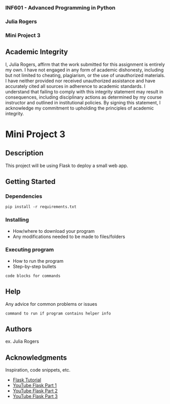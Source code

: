 ### INF601 - Advanced Programming in Python
### Julia Rogers
### Mini Project 3

## Academic Integrity

I, Julia Rogers, affirm that the work submitted for this assignment
is entirely my own. I have not engaged in any form of academic dishonesty,
including but not limited to cheating, plagiarism, or the use of
unauthorized materials. I have neither provided nor received unauthorized
assistance and have accurately cited all sources in adherence to academic
standards. I understand that failing to comply with this integrity
statement may result in consequences, including disciplinary actions as
determined by my course instructor and outlined in institutional policies.
By signing this statement, I acknowledge my commitment to upholding the
principles of academic integrity.

# Mini Project 3

## Description

This project will be using Flask to deploy a small web app.

## Getting Started

### Dependencies

```
pip install -r requirements.txt
```

### Installing

* How/where to download your program
* Any modifications needed to be made to files/folders

### Executing program

* How to run the program
* Step-by-step bullets
```
code blocks for commands
```

## Help

Any advice for common problems or issues
```
command to run if program contains helper info
```

## Authors

ex. Julia Rogers

## Acknowledgments

Inspiration, code snippets, etc.
* [Flask Tutorial](https://flask.palletsprojects.com/en/stable/tutorial/)
* [YouTube Flask Part 1](https://www.youtube.com/watch?v=Yry14DldSvs)
* [YouTube Flask Part 2](https://www.youtube.com/watch?v=ueZepb0qFvA)
* [YouTube Flask Part 3](https://www.youtube.com/watch?v=WuT-bi6ctjc)